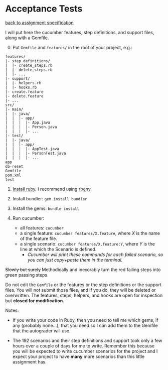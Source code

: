 # Acceptance Tests

[back to assignment specification](https://shiny-adventure-eg1molz.pages.github.io/)

I will put here the cucumber features, step definitions, and support files, along with a Gemfile.

0. Put `Gemfile` and `features/` in the root of your project, e.g.:

```
features/
|- step_definitions/
|  |- create_steps.rb
|  |- delete_steps.rb
|  |- ...
|- support/
|  |- helpers.rb
|  |- hooks.rb
|- create.feature
|- delete.feature
|- ...
src/
|- main/
|  |- java/
|  |  |- app/
|  |  |  |- App.java
|  |  |  |- Person.java
|  |  |  |- ...
|- test/
|  |- java/
|  |  |- app/
|  |  |  |- AppTest.java
|  |  |  |- PersonTest.java
|  |  |  |- ...
app
db-reset
Gemfile
pom.xml
test
```

1. [Install ruby](https://www.ruby-lang.org/en/downloads/).  I recommend using [rbenv](https://github.com/rbenv/rbenv).

2. Install bundler: `gem install bundler`

3. Install the gems: `bundle install`

4. Run cucumber:
   * all features: `cucumber`
   * a single feature: `cucumber features/X.feature`, where *X* is the name of the feature file.
   * a single scenario: `cucumber features/X.feature:Y`, where *Y* is the line at which the Scenario is defined.
     + *Cucumber will print these commands for each failed scenario, so you can just copy+paste them in the terminal.*

~~Slowly but surely~~ Methodically and inexorably turn the red failing steps into green passing steps.

Do not edit the `Gemfile` or the features or the step definitions or the support files.  You will not submit those files, and if you do, they will be deleted or overwritten.  The features, steps, helpers, and hooks are open for inspection but **closed for modification**.

Notes:
* If you write your code in Ruby, then you need to tell me which gems, if any (probably none...), that you need so I can add them to the Gemfile that the autograder will use.

* The 192 scenarios and their step definitions and support took only a few hours over a couple of days for me to write.  Remember this because you will be expected to write cucumber scenarios for the project and I expect your project to have **many** more scenarios than this little assignment has.
